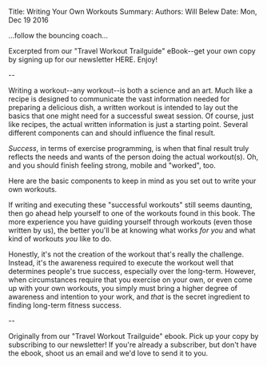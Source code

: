 Title:   Writing Your Own Workouts
Summary: 
Authors: Will Belew
Date:    Mon, Dec 19 2016
        

...follow the bouncing coach...

Excerpted from our "Travel Workout Trailguide" eBook--get your own copy by signing up for our newsletter HERE. Enjoy!

--

Writing a workout--any workout--is both a science and an art. Much like a recipe is designed to communicate the vast information needed for preparing a delicious dish, a written workout is intended to lay out the basics that one might need for a successful sweat session. Of course, just like recipes, the actual written information is just a starting point. Several different components can and should influence the final result.

*Success*, in terms of exercise programming, is when that final result truly reflects the needs and wants of the person doing the actual workout(s). Oh, and you should finish feeling strong, mobile and "worked", too.

Here are the basic components to keep in mind as you set out to write your own workouts.

If writing and executing these "successful workouts" still seems daunting, then go ahead help yourself to one of the workouts found in this book. The more experience you have guiding yourself through workouts (even those written by us), the better you'll be at knowing what works *for you* and what kind of workouts *you* like to do.

Honestly, it's not the creation of the workout that's really the challenge. Instead, it's the awareness required to execute the workout well that determines people's true success, especially over the long-term. However, when circumstances require that you exercise on your own, or even come up with your own workouts, you simply must bring a higher degree of awareness and intention to your work, and *that* is the secret ingredient to finding long-term fitness success.

--

Originally from our "Travel Workout Trailguide" ebook. Pick up your copy by subscribing to our newsletter! If you're already a subscriber, but don't have the ebook, shoot us an email and we'd love to send it to you. 

